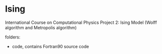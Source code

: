 Ising
=====

International Course on Computational Physics
Project 2: Ising Model (Wolff algorithm and Metropolis algorithm)

folders:
- code, contains Fortran90 source code
